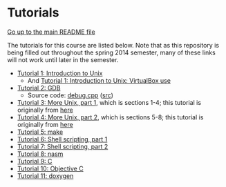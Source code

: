 Tutorials
=========

[Go up to the main README file](../README.html)

The tutorials for this course are listed below. Note that as this
repository is being filled out throughout the spring 2014 semester,
many of these links will not work until later in the semester.

- [Tutorial 1: Introduction to Unix](01-intro-unix/index.html)
  - And [Tutorial 1: Introduction to Unix: VirtualBox use](01-intro-unix/virtual-box.html)
- [Tutorial 2: GDB](02-gdb/index.html)
  - Source code: [debug.cpp](02-gdb/debug.cpp.html)
    ([src](02-gdb/debug.cpp))
- [Tutorial 3: More Unix, part 1](03-04-more-unix/index.html),
  which is sections 1-4; this tutorial is originally from
  [here](http://www.ee.surrey.ac.uk/Teaching/Unix/)
- [Tutorial 4: More Unix, part 2](03-04-more-unix/index.html),
  which is sections 5-8; this tutorial is originally from
  [here](http://www.ee.surrey.ac.uk/Teaching/Unix/)
- [Tutorial 5: make](05-make/index.html)
- [Tutorial 6: Shell scripting, part 1](06-shell-scripts-pt1/index.html)
- [Tutorial 7: Shell scripting, part 2](07-shell-scripts-pt2/index.html)
- [Tutorial 8: nasm](08-nasm/index.html)
- [Tutorial 9: C](09-c/index.html)
- [Tutorial 10: Objective C](10-objc/index.html)
- [Tutorial 11: doxygen](11-doxygen/index.html)
